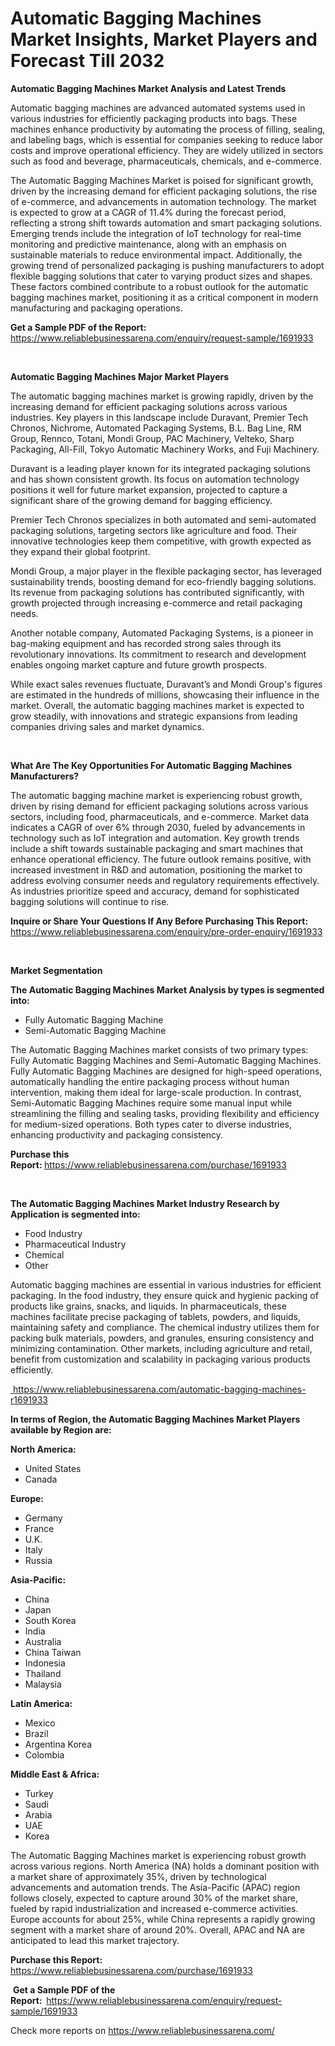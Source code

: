 <p><h1>Automatic Bagging Machines Market Insights, Market Players and Forecast Till 2032</h1></p><p><strong>Automatic Bagging Machines Market Analysis and Latest Trends</strong></p>
<p><p>Automatic bagging machines are advanced automated systems used in various industries for efficiently packaging products into bags. These machines enhance productivity by automating the process of filling, sealing, and labeling bags, which is essential for companies seeking to reduce labor costs and improve operational efficiency. They are widely utilized in sectors such as food and beverage, pharmaceuticals, chemicals, and e-commerce.</p><p>The Automatic Bagging Machines Market is poised for significant growth, driven by the increasing demand for efficient packaging solutions, the rise of e-commerce, and advancements in automation technology. The market is expected to grow at a CAGR of 11.4% during the forecast period, reflecting a strong shift towards automation and smart packaging solutions. Emerging trends include the integration of IoT technology for real-time monitoring and predictive maintenance, along with an emphasis on sustainable materials to reduce environmental impact. Additionally, the growing trend of personalized packaging is pushing manufacturers to adopt flexible bagging solutions that cater to varying product sizes and shapes. These factors combined contribute to a robust outlook for the automatic bagging machines market, positioning it as a critical component in modern manufacturing and packaging operations.</p></p>
<p><strong>Get a Sample PDF of the Report:&nbsp;</strong> <a href="https://www.reliablebusinessarena.com/enquiry/request-sample/1691933?utm_campaign=3118&utm_medium=2&utm_source=Github&utm_content=ia&utm_term=10042025&utm_id=automatic-bagging-machines">https://www.reliablebusinessarena.com/enquiry/request-sample/1691933</a></p>
<p>&nbsp;</p>
<p><strong>Automatic Bagging Machines Major Market Players</strong></p>
<p><p>The automatic bagging machines market is growing rapidly, driven by the increasing demand for efficient packaging solutions across various industries. Key players in this landscape include Duravant, Premier Tech Chronos, Nichrome, Automated Packaging Systems, B.L. Bag Line, RM Group, Rennco, Totani, Mondi Group, PAC Machinery, Velteko, Sharp Packaging, All-Fill, Tokyo Automatic Machinery Works, and Fuji Machinery.</p><p>Duravant is a leading player known for its integrated packaging solutions and has shown consistent growth. Its focus on automation technology positions it well for future market expansion, projected to capture a significant share of the growing demand for bagging efficiency.</p><p>Premier Tech Chronos specializes in both automated and semi-automated packaging solutions, targeting sectors like agriculture and food. Their innovative technologies keep them competitive, with growth expected as they expand their global footprint. </p><p>Mondi Group, a major player in the flexible packaging sector, has leveraged sustainability trends, boosting demand for eco-friendly bagging solutions. Its revenue from packaging solutions has contributed significantly, with growth projected through increasing e-commerce and retail packaging needs.</p><p>Another notable company, Automated Packaging Systems, is a pioneer in bag-making equipment and has recorded strong sales through its revolutionary innovations. Its commitment to research and development enables ongoing market capture and future growth prospects.</p><p>While exact sales revenues fluctuate, Duravant’s and Mondi Group's figures are estimated in the hundreds of millions, showcasing their influence in the market. Overall, the automatic bagging machines market is expected to grow steadily, with innovations and strategic expansions from leading companies driving sales and market dynamics.</p></p>
<p>&nbsp;</p>
<p><strong>What Are The Key Opportunities For Automatic Bagging Machines Manufacturers?</strong></p>
<p><p>The automatic bagging machine market is experiencing robust growth, driven by rising demand for efficient packaging solutions across various sectors, including food, pharmaceuticals, and e-commerce. Market data indicates a CAGR of over 6% through 2030, fueled by advancements in technology such as IoT integration and automation. Key growth trends include a shift towards sustainable packaging and smart machines that enhance operational efficiency. The future outlook remains positive, with increased investment in R&D and automation, positioning the market to address evolving consumer needs and regulatory requirements effectively. As industries prioritize speed and accuracy, demand for sophisticated bagging solutions will continue to rise.</p></p>
<p><strong>Inquire or Share Your Questions If Any Before Purchasing This Report:</strong> <a href="https://www.reliablebusinessarena.com/enquiry/pre-order-enquiry/1691933?utm_campaign=3118&utm_medium=2&utm_source=Github&utm_content=ia&utm_term=10042025&utm_id=automatic-bagging-machines">https://www.reliablebusinessarena.com/enquiry/pre-order-enquiry/1691933</a></p>
<p>&nbsp;</p>
<p><strong>Market Segmentation</strong></p>
<p><strong>The Automatic Bagging Machines Market Analysis by types is segmented into:</strong></p>
<p><ul><li>Fully Automatic Bagging Machine</li><li>Semi-Automatic Bagging Machine</li></ul></p>
<p><p>The Automatic Bagging Machines market consists of two primary types: Fully Automatic Bagging Machines and Semi-Automatic Bagging Machines. Fully Automatic Bagging Machines are designed for high-speed operations, automatically handling the entire packaging process without human intervention, making them ideal for large-scale production. In contrast, Semi-Automatic Bagging Machines require some manual input while streamlining the filling and sealing tasks, providing flexibility and efficiency for medium-sized operations. Both types cater to diverse industries, enhancing productivity and packaging consistency.</p></p>
<p><strong>Purchase this Report:&nbsp;</strong><a href="https://www.reliablebusinessarena.com/purchase/1691933?utm_campaign=3118&utm_medium=2&utm_source=Github&utm_content=ia&utm_term=10042025&utm_id=automatic-bagging-machines">https://www.reliablebusinessarena.com/purchase/1691933</a></p>
<p>&nbsp;</p>
<p><strong>The Automatic Bagging Machines Market Industry Research by Application is segmented into:</strong></p>
<p><ul><li>Food Industry</li><li>Pharmaceutical Industry</li><li>Chemical</li><li>Other</li></ul></p>
<p><p>Automatic bagging machines are essential in various industries for efficient packaging. In the food industry, they ensure quick and hygienic packing of products like grains, snacks, and liquids. In pharmaceuticals, these machines facilitate precise packaging of tablets, powders, and liquids, maintaining safety and compliance. The chemical industry utilizes them for packing bulk materials, powders, and granules, ensuring consistency and minimizing contamination. Other markets, including agriculture and retail, benefit from customization and scalability in packaging various products efficiently.</p></p>
<p><a href="https://www.reliablebusinessarena.com/automatic-bagging-machines-r1691933?utm_campaign=3118&utm_medium=2&utm_source=Github&utm_content=ia&utm_term=10042025&utm_id=automatic-bagging-machines">&nbsp;https://www.reliablebusinessarena.com/automatic-bagging-machines-r1691933</a></p>
<p><strong>In terms of Region, the Automatic Bagging Machines Market Players available by Region are:</strong></p>
<p>
    <p> <strong> North America: </strong>
        <ul>
            <li>United States</li>
            <li>Canada</li>
        </ul>
        </p> 
    <p> <strong> Europe: </strong>
        <ul>
            <li>Germany</li>
            <li>France</li>
            <li>U.K.</li>
            <li>Italy</li>
            <li>Russia</li>
        </ul>
        </p> 
    <p> <strong> Asia-Pacific: </strong>
        <ul>
            <li>China</li>
            <li>Japan</li>
            <li>South Korea</li>
            <li>India</li>
            <li>Australia</li>
            <li>China Taiwan</li>
            <li>Indonesia</li>
            <li>Thailand</li>
            <li>Malaysia</li>
        </ul>
        </p> 
    <p> <strong> Latin America: </strong>
        <ul>
            <li>Mexico</li>
            <li>Brazil</li>
            <li>Argentina Korea</li>
            <li>Colombia</li>
        </ul>
        </p> 
    <p> <strong> Middle East & Africa: </strong>
        <ul>
            <li>Turkey</li>
            <li>Saudi</li>
            <li>Arabia</li>
            <li>UAE</li>
            <li>Korea</li>
        </ul>
    </p>
    </p>
<p><p>The Automatic Bagging Machines market is experiencing robust growth across various regions. North America (NA) holds a dominant position with a market share of approximately 35%, driven by technological advancements and automation trends. The Asia-Pacific (APAC) region follows closely, expected to capture around 30% of the market share, fueled by rapid industrialization and increased e-commerce activities. Europe accounts for about 25%, while China represents a rapidly growing segment with a market share of around 20%. Overall, APAC and NA are anticipated to lead this market trajectory.</p></p>
<p><strong>Purchase this Report: </strong><a href="https://www.reliablebusinessarena.com/purchase/1691933?utm_campaign=3118&utm_medium=2&utm_source=Github&utm_content=ia&utm_term=10042025&utm_id=automatic-bagging-machines">https://www.reliablebusinessarena.com/purchase/1691933</a></p>
<p>&nbsp;<strong>Get a Sample PDF of the Report:&nbsp;&nbsp;</strong><a href="https://www.reliablebusinessarena.com/enquiry/request-sample/1691933?utm_campaign=3118&utm_medium=2&utm_source=Github&utm_content=ia&utm_term=10042025&utm_id=automatic-bagging-machines">https://www.reliablebusinessarena.com/enquiry/request-sample/1691933</a></p>
<p><strong></strong></p>
<p>Check more reports on <a href="https://www.reliablebusinessarena.com/?utm_campaign=3118&utm_medium=2&utm_source=Github&utm_content=ia&utm_term=10042025&utm_id=automatic-bagging-machines">https://www.reliablebusinessarena.com/</a></p>